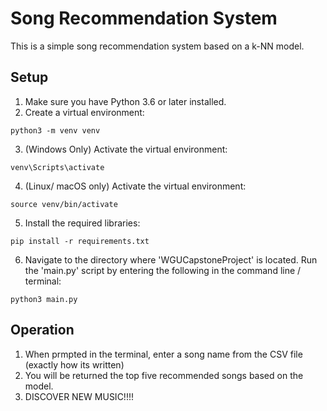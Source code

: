# Song Recommendation System

This is a simple song recommendation system based on a k-NN model.

## Setup

1. Make sure you have Python 3.6 or later installed.
2. Create a virtual environment:
```
python3 -m venv venv
```
3. (Windows Only) Activate the virtual environment:
```
venv\Scripts\activate
```
4. (Linux/ macOS only) Activate the virtual environment:
```
source venv/bin/activate
```
5. Install the required libraries:
```commandline
pip install -r requirements.txt
```
6. Navigate to the directory where 'WGUCapstoneProject' is located. Run the 'main.py' script by entering the following
in the command line / terminal:
```commandline
python3 main.py
```
## Operation
1. When prmpted in the terminal, enter a song name from the CSV file (exactly how its written)
2. You will be returned the top five recommended songs based on the model.
3. DISCOVER NEW MUSIC!!!!